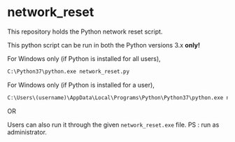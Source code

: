 # network_reset
This repository holds the Python network reset script.

This python script can be run in both the Python versions 3.x **only!**

For Windows only (if Python is installed for all users),
```cmd
C:\Python37\python.exe network_reset.py
```

For Windows only (if Python is installed for a user),
```cmd
C:\Users\(username)\AppData\Local\Programs\Python\Python37\python.exe network_reset.py
```

OR

Users can also run it through the given `network_reset.exe` file. PS : run as administrator.
